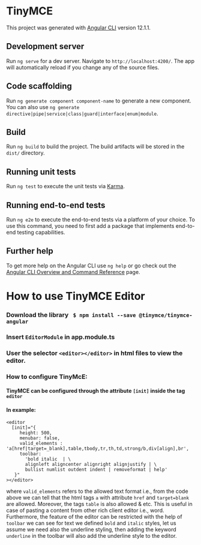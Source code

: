 # TinyMCE

This project was generated with [Angular CLI](https://github.com/angular/angular-cli) version 12.1.1.

## Development server

Run `ng serve` for a dev server. Navigate to `http://localhost:4200/`. The app will automatically reload if you change
any of the source files.

## Code scaffolding

Run `ng generate component component-name` to generate a new component. You can also
use `ng generate directive|pipe|service|class|guard|interface|enum|module`.

## Build

Run `ng build` to build the project. The build artifacts will be stored in the `dist/` directory.

## Running unit tests

Run `ng test` to execute the unit tests via [Karma](https://karma-runner.github.io).

## Running end-to-end tests

Run `ng e2e` to execute the end-to-end tests via a platform of your choice. To use this command, you need to first add a
package that implements end-to-end testing capabilities.

## Further help

To get more help on the Angular CLI use `ng help` or go check out
the [Angular CLI Overview and Command Reference](https://angular.io/cli) page.

# How to use TinyMCE Editor

### Download the library `` $ npm install --save @tinymce/tinymce-angular``

### Insert ``EditorModule`` in app.module.ts

### User the selector ``<editor></editor>`` in html files to view the editor.

### How to configure TinyMcE:

#### TinyMCE can be configured through the attribute ```[init]``` inside the tag ``editor``

#### In example:

```
<editor
  [init]="{
     height: 500,
     menubar: false,
     valid_elements : 'a[href|target=_blank],table,tbody,tr,th,td,strong/b,div[align],br',
     toolbar:
       'bold italic  | \
       alignleft aligncenter alignright alignjustify | \
       bullist numlist outdent indent | removeformat | help'
   }"
></editor>
```

where ``valid_elements`` refers to the allowed text format i.e., from the code above we can tell that the html
tags ``a`` with attribute ``href`` and ``target=blank`` are allowed. Moreover, the tags ``table`` is also allowed & etc.
This is useful in case of pasting a content from other rich client editor i.e., word. Furthermore, the feature of the
editor can be restricted with the help of ``toolbar`` we can see for text we defined ``bold`` and ``italic`` styles, let
us assume we need also the underline styling, then adding the keyword ``underline`` in the toolbar will also add the underline style to the editor.

